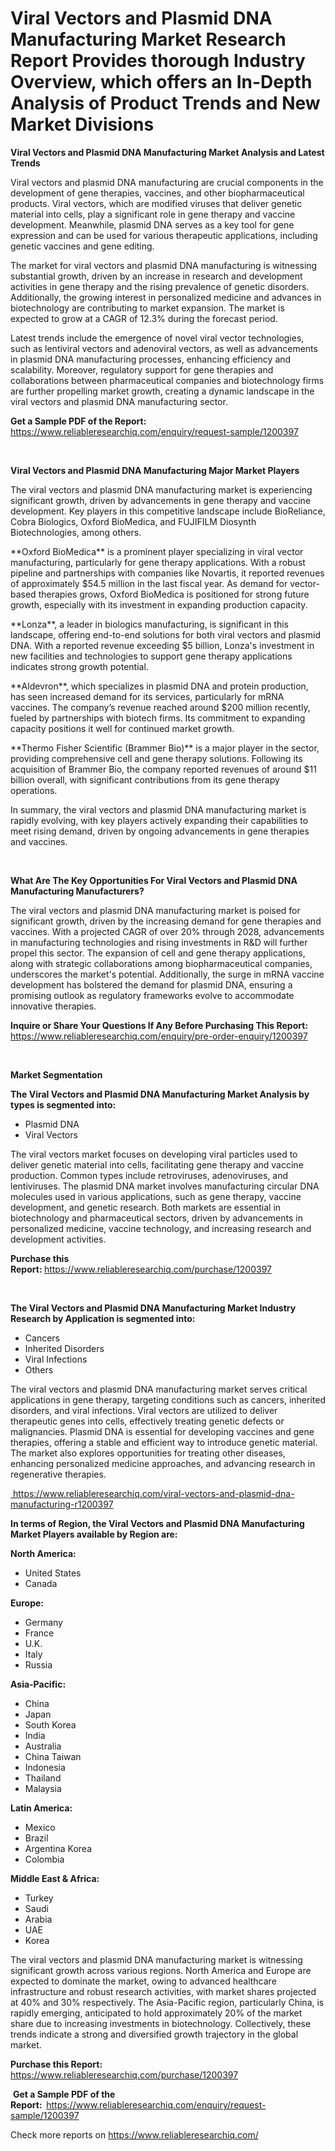 <p><h1>Viral Vectors and Plasmid DNA Manufacturing Market Research Report Provides thorough Industry Overview, which offers an In-Depth Analysis of Product Trends and New Market Divisions</h1></p><p><strong>Viral Vectors and Plasmid DNA Manufacturing Market Analysis and Latest Trends</strong></p>
<p><p>Viral vectors and plasmid DNA manufacturing are crucial components in the development of gene therapies, vaccines, and other biopharmaceutical products. Viral vectors, which are modified viruses that deliver genetic material into cells, play a significant role in gene therapy and vaccine development. Meanwhile, plasmid DNA serves as a key tool for gene expression and can be used for various therapeutic applications, including genetic vaccines and gene editing.</p><p>The market for viral vectors and plasmid DNA manufacturing is witnessing substantial growth, driven by an increase in research and development activities in gene therapy and the rising prevalence of genetic disorders. Additionally, the growing interest in personalized medicine and advances in biotechnology are contributing to market expansion. The market is expected to grow at a CAGR of 12.3% during the forecast period. </p><p>Latest trends include the emergence of novel viral vector technologies, such as lentiviral vectors and adenoviral vectors, as well as advancements in plasmid DNA manufacturing processes, enhancing efficiency and scalability. Moreover, regulatory support for gene therapies and collaborations between pharmaceutical companies and biotechnology firms are further propelling market growth, creating a dynamic landscape in the viral vectors and plasmid DNA manufacturing sector.</p></p>
<p><strong>Get a Sample PDF of the Report:&nbsp;</strong> <a href="https://www.reliableresearchiq.com/enquiry/request-sample/1200397?utm_campaign=1837&utm_medium=2&utm_source=Github&utm_content=ia&utm_term=03032025&utm_id=viral-vectors-and-plasmid-dna-manufacturing">https://www.reliableresearchiq.com/enquiry/request-sample/1200397</a></p>
<p>&nbsp;</p>
<p><strong>Viral Vectors and Plasmid DNA Manufacturing Major Market Players</strong></p>
<p><p>The viral vectors and plasmid DNA manufacturing market is experiencing significant growth, driven by advancements in gene therapy and vaccine development. Key players in this competitive landscape include BioReliance, Cobra Biologics, Oxford BioMedica, and FUJIFILM Diosynth Biotechnologies, among others.</p><p>**Oxford BioMedica** is a prominent player specializing in viral vector manufacturing, particularly for gene therapy applications. With a robust pipeline and partnerships with companies like Novartis, it reported revenues of approximately $54.5 million in the last fiscal year. As demand for vector-based therapies grows, Oxford BioMedica is positioned for strong future growth, especially with its investment in expanding production capacity.</p><p>**Lonza**, a leader in biologics manufacturing, is significant in this landscape, offering end-to-end solutions for both viral vectors and plasmid DNA. With a reported revenue exceeding $5 billion, Lonza's investment in new facilities and technologies to support gene therapy applications indicates strong growth potential.</p><p>**Aldevron**, which specializes in plasmid DNA and protein production, has seen increased demand for its services, particularly for mRNA vaccines. The company’s revenue reached around $200 million recently, fueled by partnerships with biotech firms. Its commitment to expanding capacity positions it well for continued market growth.</p><p>**Thermo Fisher Scientific (Brammer Bio)** is a major player in the sector, providing comprehensive cell and gene therapy solutions. Following its acquisition of Brammer Bio, the company reported revenues of around $11 billion overall, with significant contributions from its gene therapy operations.</p><p>In summary, the viral vectors and plasmid DNA manufacturing market is rapidly evolving, with key players actively expanding their capabilities to meet rising demand, driven by ongoing advancements in gene therapies and vaccines.</p></p>
<p>&nbsp;</p>
<p><strong>What Are The Key Opportunities For Viral Vectors and Plasmid DNA Manufacturing Manufacturers?</strong></p>
<p><p>The viral vectors and plasmid DNA manufacturing market is poised for significant growth, driven by the increasing demand for gene therapies and vaccines. With a projected CAGR of over 20% through 2028, advancements in manufacturing technologies and rising investments in R&D will further propel this sector. The expansion of cell and gene therapy applications, along with strategic collaborations among biopharmaceutical companies, underscores the market's potential. Additionally, the surge in mRNA vaccine development has bolstered the demand for plasmid DNA, ensuring a promising outlook as regulatory frameworks evolve to accommodate innovative therapies.</p></p>
<p><strong>Inquire or Share Your Questions If Any Before Purchasing This Report:</strong> <a href="https://www.reliableresearchiq.com/enquiry/pre-order-enquiry/1200397?utm_campaign=1837&utm_medium=2&utm_source=Github&utm_content=ia&utm_term=03032025&utm_id=viral-vectors-and-plasmid-dna-manufacturing">https://www.reliableresearchiq.com/enquiry/pre-order-enquiry/1200397</a></p>
<p>&nbsp;</p>
<p><strong>Market Segmentation</strong></p>
<p><strong>The Viral Vectors and Plasmid DNA Manufacturing Market Analysis by types is segmented into:</strong></p>
<p><ul><li>Plasmid DNA</li><li>Viral Vectors</li></ul></p>
<p><p>The viral vectors market focuses on developing viral particles used to deliver genetic material into cells, facilitating gene therapy and vaccine production. Common types include retroviruses, adenoviruses, and lentiviruses. The plasmid DNA market involves manufacturing circular DNA molecules used in various applications, such as gene therapy, vaccine development, and genetic research. Both markets are essential in biotechnology and pharmaceutical sectors, driven by advancements in personalized medicine, vaccine technology, and increasing research and development activities.</p></p>
<p><strong>Purchase this Report:&nbsp;</strong><a href="https://www.reliableresearchiq.com/purchase/1200397?utm_campaign=1837&utm_medium=2&utm_source=Github&utm_content=ia&utm_term=03032025&utm_id=viral-vectors-and-plasmid-dna-manufacturing">https://www.reliableresearchiq.com/purchase/1200397</a></p>
<p>&nbsp;</p>
<p><strong>The Viral Vectors and Plasmid DNA Manufacturing Market Industry Research by Application is segmented into:</strong></p>
<p><ul><li>Cancers</li><li>Inherited Disorders</li><li>Viral Infections</li><li>Others</li></ul></p>
<p><p>The viral vectors and plasmid DNA manufacturing market serves critical applications in gene therapy, targeting conditions such as cancers, inherited disorders, and viral infections. Viral vectors are utilized to deliver therapeutic genes into cells, effectively treating genetic defects or malignancies. Plasmid DNA is essential for developing vaccines and gene therapies, offering a stable and efficient way to introduce genetic material. The market also explores opportunities for treating other diseases, enhancing personalized medicine approaches, and advancing research in regenerative therapies.</p></p>
<p><a href="https://www.reliableresearchiq.com/viral-vectors-and-plasmid-dna-manufacturing-r1200397?utm_campaign=1837&utm_medium=2&utm_source=Github&utm_content=ia&utm_term=03032025&utm_id=viral-vectors-and-plasmid-dna-manufacturing">&nbsp;https://www.reliableresearchiq.com/viral-vectors-and-plasmid-dna-manufacturing-r1200397</a></p>
<p><strong>In terms of Region, the Viral Vectors and Plasmid DNA Manufacturing Market Players available by Region are:</strong></p>
<p>
    <p> <strong> North America: </strong>
        <ul>
            <li>United States</li>
            <li>Canada</li>
        </ul>
        </p> 
    <p> <strong> Europe: </strong>
        <ul>
            <li>Germany</li>
            <li>France</li>
            <li>U.K.</li>
            <li>Italy</li>
            <li>Russia</li>
        </ul>
        </p> 
    <p> <strong> Asia-Pacific: </strong>
        <ul>
            <li>China</li>
            <li>Japan</li>
            <li>South Korea</li>
            <li>India</li>
            <li>Australia</li>
            <li>China Taiwan</li>
            <li>Indonesia</li>
            <li>Thailand</li>
            <li>Malaysia</li>
        </ul>
        </p> 
    <p> <strong> Latin America: </strong>
        <ul>
            <li>Mexico</li>
            <li>Brazil</li>
            <li>Argentina Korea</li>
            <li>Colombia</li>
        </ul>
        </p> 
    <p> <strong> Middle East & Africa: </strong>
        <ul>
            <li>Turkey</li>
            <li>Saudi</li>
            <li>Arabia</li>
            <li>UAE</li>
            <li>Korea</li>
        </ul>
    </p>
    </p>
<p><p>The viral vectors and plasmid DNA manufacturing market is witnessing significant growth across various regions. North America and Europe are expected to dominate the market, owing to advanced healthcare infrastructure and robust research activities, with market shares projected at 40% and 30% respectively. The Asia-Pacific region, particularly China, is rapidly emerging, anticipated to hold approximately 20% of the market share due to increasing investments in biotechnology. Collectively, these trends indicate a strong and diversified growth trajectory in the global market.</p></p>
<p><strong>Purchase this Report: </strong><a href="https://www.reliableresearchiq.com/purchase/1200397?utm_campaign=1837&utm_medium=2&utm_source=Github&utm_content=ia&utm_term=03032025&utm_id=viral-vectors-and-plasmid-dna-manufacturing">https://www.reliableresearchiq.com/purchase/1200397</a></p>
<p>&nbsp;<strong>Get a Sample PDF of the Report:&nbsp;&nbsp;</strong><a href="https://www.reliableresearchiq.com/enquiry/request-sample/1200397?utm_campaign=1837&utm_medium=2&utm_source=Github&utm_content=ia&utm_term=03032025&utm_id=viral-vectors-and-plasmid-dna-manufacturing">https://www.reliableresearchiq.com/enquiry/request-sample/1200397</a></p>
<p><strong></strong></p>
<p>Check more reports on <a href="https://www.reliableresearchiq.com/?utm_campaign=1837&utm_medium=2&utm_source=Github&utm_content=ia&utm_term=03032025&utm_id=viral-vectors-and-plasmid-dna-manufacturing">https://www.reliableresearchiq.com/</a></p>